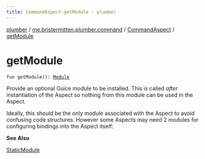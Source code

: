 ```yaml
---
title: CommandAspect.getModule - plumber
---
```


[plumber](../../index.html) / [me.bristermitten.plumber.command](../index.html) / [CommandAspect](index.html) / [getModule](./get-module.html)

# getModule

`fun getModule(): `[`Module`](https://google.github.io/guice/api-docs/latest/javadoc/com/google/inject/Module.html)

Provide an optional Guice module to be installed.
This is called *after* instantiation of the Aspect so nothing from this module can be used in the Aspect.

Ideally, this should be the only module associated with the Aspect to avoid confusing code structures.
However some Aspects may need 2 modules for configuring bindings into the Aspect itself:

**See Also**

[StaticModule](../../me.bristermitten.plumber.aspect/-static-module/index.html)

